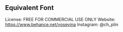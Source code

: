 ## Equivalent Font
License: FREE FOR COMMERCIAL USE ONLY
Website: https://www.behance.net/yosevina
Instagram: @ch_plin